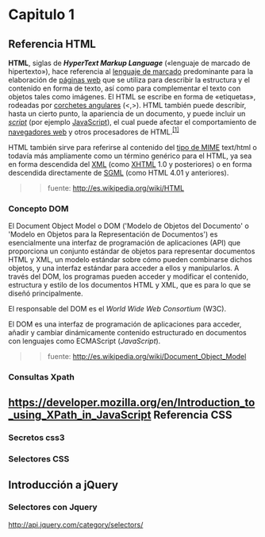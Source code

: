 Capitulo 1
==========================================================================================

Referencia **HTML**
------------------------------------------------------------------------------------------

<b>HTML</b>, siglas de <i><b>HyperText Markup Language</b></i> («lenguaje de marcado de hipertexto»), hace referencia al <a href="/wiki/Lenguaje_de_marcado" title="Lenguaje de marcado">lenguaje de marcado</a> predominante para la elaboración de <a href="/wiki/P%C3%A1gina_web" title="Página web">páginas web</a> que se utiliza para describir la estructura y el contenido en forma de texto, así como para complementar el texto con objetos tales como imágenes. El HTML se escribe en forma de «etiquetas», rodeadas por <a href="/wiki/Par%C3%A9ntesis" title="Paréntesis">corchetes angulares</a> (&lt;,&gt;). HTML también puede describir, hasta un cierto punto, la apariencia de un documento, y puede incluir un <i><a href="/wiki/Script" title="Script">script</a></i> (por ejemplo <a href="/wiki/JavaScript" title="JavaScript">JavaScript</a>), el cual puede afectar el comportamiento de <a href="/wiki/Navegador_web" title="Navegador web">navegadores web</a> y otros procesadores de HTML.<sup id="cite_ref-0" class="reference"><a href="#cite_note-0"><span class="corchete-llamada">[</span>1<span class="corchete-llamada">]</span></a></sup></p>
<p>HTML también sirve para referirse al contenido del <a href="/wiki/Multipurpose_Internet_Mail_Extensions" title="Multipurpose Internet Mail Extensions">tipo de MIME</a> text/html o todavía más ampliamente como un término genérico para el HTML, ya sea en forma descendida del <a href="/wiki/XML" title="XML" class="mw-redirect">XML</a> (como <a href="/wiki/XHTML" title="XHTML">XHTML</a> 1.0 y posteriores) o en forma descendida directamente de <a href="/wiki/SGML" title="SGML">SGML</a> (como HTML 4.01 y anteriores).</p>


>> fuente: <http://es.wikipedia.org/wiki/HTML>

### Concepto **DOM**

El Document Object Model o DOM ('Modelo de Objetos del Documento' o 'Modelo en Objetos para la Representación de Documentos') es esencialmente una interfaz de programación de aplicaciones (API) que proporciona un conjunto estándar de objetos para representar documentos HTML y XML, un modelo estándar sobre cómo pueden combinarse dichos objetos, y una interfaz estándar para acceder a ellos y manipularlos. A través del DOM, los programas pueden acceder y modificar el contenido, estructura y estilo de los documentos HTML y XML, que es para lo que se diseñó principalmente.

El responsable del DOM es el _World Wide Web Consortium_ (W3C).

El DOM es una interfaz de programación de aplicaciones para acceder, añadir y cambiar dinámicamente contenido estructurado en documentos con lenguajes como ECMAScript (_JavaScript_).

>> fuente: <http://es.wikipedia.org/wiki/Document_Object_Model>

### Consultas Xpath

<https://developer.mozilla.org/en/Introduction_to_using_XPath_in_JavaScript>
Referencia **CSS**
------------------------------------------------------------------------------------------

### Secretos css3
### Selectores CSS

Introducción a **jQuery**
------------------------------------------------------------------------------------------

### Selectores con Jquery
<http://api.jquery.com/category/selectors/>
